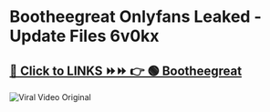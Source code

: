 
 # Bootheegreat Onlyfans Leaked - Update Files 6v0kx

## <h2><a href="https://clipsfans.com/Bootheegreat&ref=git">🔗 Click to LINKS ⏩⏩ 👉 🟢 Bootheegreat </a></h2>

<a href="https://clipsfans.com/Bootheegreat&ref=git" rel="nofollow" data-target="animated-image.originalLink"><img src="https://i.ibb.co.com/xMMVF88/686577567.gif" alt="Viral Video Original" style="max-width: 100%; display: inline-block;" data-target="animated-image.originalImage"></a>

